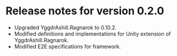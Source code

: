 # Release notes for version 0.2.0

- Upgraded YggdrAshill.Ragnarok to 0.10.2.
- Modified definitions and implementations for Unity extension of YggdrAshill.Ragnarok.
- Modified E2E specifications for framework.
